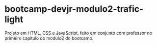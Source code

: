 # bootcamp-devjr-modulo2-trafic-light

Projeto em HTML, CSS e JavaScript, feito em conjunto com professor no primeiro capitulo do modulo2 do bootcamp.
